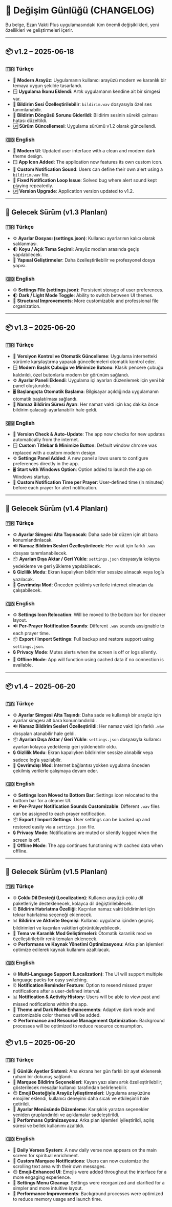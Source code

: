 # 📜 Değişim Günlüğü (CHANGELOG)

Bu belge, Ezan Vakti Plus uygulamasındaki tüm önemli değişiklikleri, yeni özellikleri ve geliştirmeleri içerir.

---

## 📦 v1.2 – 2025-06-18

### 🇹🇷 Türkçe

* 🎨 **Modern Arayüz**: Uygulamanın kullanıcı arayüzü modern ve karanlık bir temaya uygun şekilde tasarlandı.
* 🪟 **Uygulama İkonu Eklendi**: Artık uygulamanın kendine ait bir simgesi var.
* 🔔 **Bildirim Sesi Özelleştirilebilir**: `bildirim.wav` dosyasıyla özel ses tanımlanabilir.
* 🔁 **Bildirim Döngüsü Sorunu Giderildi**: Bildirim sesinin sürekli çalması hatası düzeltildi.
* 🆙 **Sürüm Güncellemesi**: Uygulama sürümü v1.2 olarak güncellendi.

### 🇬🇧 English

* 🎨 **Modern UI**: Updated user interface with a clean and modern dark theme design.
* 🪟 **App Icon Added**: The application now features its own custom icon.
* 🔔 **Custom Notification Sound**: Users can define their own alert using a `bildirim.wav` file.
* 🔁 **Fixed Notification Loop Issue**: Solved bug where alert sound kept playing repeatedly.
* 🆙 **Version Upgrade**: Application version updated to v1.2.

---

## 🔭 Gelecek Sürüm (v1.3 Planları)

### 🇹🇷 Türkçe

* ⚙️ **Ayarlar Dosyası (settings.json)**: Kullanıcı ayarlarının kalıcı olarak saklanması.
* 🌓 **Koyu / Açık Tema Seçimi**: Arayüz modları arasında geçiş yapılabilecek.
* 📁 **Yapısal Geliştirmeler**: Daha özelleştirilebilir ve profesyonel dosya yapısı.

### 🇬🇧 English

* ⚙️ **Settings File (settings.json)**: Persistent storage of user preferences.
* 🌓 **Dark / Light Mode Toggle**: Ability to switch between UI themes.
* 📁 **Structural Improvements**: More customizable and professional file organization.

---

## 📦 v1.3 – 2025-06-20

### 🇹🇷 Türkçe

* 🔄 **Versiyon Kontrol ve Otomatik Güncelleme**: Uygulama internetteki sürümle karşılaştırma yaparak güncellemeleri otomatik kontrol eder.
* 🪟 **Modern Başlık Çubuğu ve Minimize Butonu**: Klasik pencere çubuğu kaldırıldı, özel butonlarla modern bir görünüm sağlandı.
* ⚙️ **Ayarlar Paneli Eklendi**: Uygulama içi ayarları düzenlemek için yeni bir panel oluşturuldu.
* 🖥️ **Başlangıçta Otomatik Başlama**: Bilgisayar açıldığında uygulamanın otomatik başlatılması sağlandı.
* 🔔 **Namaz Bildirim Süresi Ayarı**: Her namaz vakti için kaç dakika önce bildirim çalacağı ayarlanabilir hale geldi.

### 🇬🇧 English

* 🔄 **Version Check & Auto-Update**: The app now checks for new updates automatically from the internet.
* 🪟 **Custom Titlebar & Minimize Button**: Default window chrome was replaced with a custom modern design.
* ⚙️ **Settings Panel Added**: A new panel allows users to configure preferences directly in the app.
* 🖥️ **Start with Windows Option**: Option added to launch the app on Windows startup.
* 🔔 **Custom Notification Time per Prayer**: User-defined time (in minutes) before each prayer for alert notification.

---

## 🔭 Gelecek Sürüm (v1.4 Planları)

### 🇹🇷 Türkçe

* ⚙️ **Ayarlar Simgesi Alta Taşınacak**: Daha sade bir düzen için alt bara konumlandırılacak.
* 🔊 **Namaz Bildirim Sesleri Özelleştirilecek**: Her vakit için farklı `.wav` dosyası tanımlanabilecek.
* 📦 **Ayarları Dışa Aktar / Geri Yükle**: `settings.json` dosyasıyla kolayca yedekleme ve geri yükleme yapılabilecek.
* 🔒 **Gizlilik Modu**: Ekran kapalıyken bildirimler sessize alınacak veya log’a yazılacak.
* 📡 **Çevrimdışı Mod**: Önceden çekilmiş verilerle internet olmadan da çalışabilecek.

### 🇬🇧 English

* ⚙️ **Settings Icon Relocation**: Will be moved to the bottom bar for cleaner layout.
* 🔊 **Per-Prayer Notification Sounds**: Different `.wav` sounds assignable to each prayer time.
* 📦 **Export / Import Settings**: Full backup and restore support using `settings.json`.
* 🔒 **Privacy Mode**: Mutes alerts when the screen is off or logs silently.
* 📡 **Offline Mode**: App will function using cached data if no connection is available.

---

## 📦 v1.4 – 2025-06-20

### 🇹🇷 Türkçe

* ⚙️ **Ayarlar Simgesi Alta Taşındı**: Daha sade ve kullanışlı bir arayüz için ayarlar simgesi alt bara konumlandırıldı.
* 🔊 **Namaz Bildirim Sesleri Özelleştirildi**: Her namaz vakti için farklı `.wav` dosyaları atanabilir hale geldi.
* 📦 **Ayarları Dışa Aktar / Geri Yükle**: `settings.json` dosyasıyla kullanıcı ayarları kolayca yedeklenip geri yüklenebilir oldu.
* 🔒 **Gizlilik Modu**: Ekran kapalıyken bildirimler sessize alınabilir veya sadece log’a yazılabilir.
* 📡 **Çevrimdışı Mod**: İnternet bağlantısı yokken uygulama önceden çekilmiş verilerle çalışmaya devam eder.

### 🇬🇧 English

* ⚙️ **Settings Icon Moved to Bottom Bar**: Settings icon relocated to the bottom bar for a cleaner UI.
* 🔊 **Per-Prayer Notification Sounds Customizable**: Different `.wav` files can be assigned to each prayer notification.
* 📦 **Export / Import Settings**: User settings can be backed up and restored easily via a `settings.json` file.
* 🔒 **Privacy Mode**: Notifications are muted or silently logged when the screen is off.
* 📡 **Offline Mode**: The app continues functioning with cached data when offline.

---

## 🔭 Gelecek Sürüm (v1.5 Planları)

### 🇹🇷 Türkçe

* 🌐 **Çoklu Dil Desteği (Localization)**: Kullanıcı arayüzü çoklu dil paketleriyle desteklenecek, kolayca dil değiştirilebilecek.
* ⏰ **Bildirim Hatırlatma Özelliği**: Kaçırılan namaz vakti bildirimleri için tekrar hatırlatma seçeneği eklenecek.
* 📊 **Bildirim ve Aktivite Geçmişi**: Kullanıcı uygulama içinden geçmiş bildirimleri ve kaçırılan vakitleri görüntüleyebilecek.
* 🎨 **Tema ve Karanlık Mod Geliştirmeleri**: Otomatik karanlık mod ve özelleştirilebilir renk temaları eklenecek.
* ⚙️ **Performans ve Kaynak Yönetimi Optimizasyonu**: Arka plan işlemleri optimize edilerek kaynak kullanımı azaltılacak.

### 🇬🇧 English

* 🌐 **Multi-Language Support (Localization)**: The UI will support multiple language packs for easy switching.
* ⏰ **Notification Reminder Feature**: Option to resend missed prayer notifications after a user-defined interval.
* 📊 **Notification & Activity History**: Users will be able to view past and missed notifications within the app.
* 🎨 **Theme and Dark Mode Enhancements**: Adaptive dark mode and customizable color themes will be added.
* ⚙️ **Performance and Resource Management Optimization**: Background processes will be optimized to reduce resource consumption.

## 📦 v1.5 – 2025-06-20

### 🇹🇷 Türkçe

* 📖 **Günlük Ayetler Sistemi**: Ana ekrana her gün farklı bir ayet eklenerek ruhani bir dokunuş sağlandı.
* 💬 **Marquee Bildirim Seçenekleri**: Kayan yazı alanı artık özelleştirilebilir; gösterilecek mesajlar kullanıcı tarafından belirlenebilir.
* 😊 **Emoji Desteğiyle Arayüz İyileştirmeleri**: Uygulama arayüzüne emojiler eklendi, kullanıcı deneyimi daha sıcak ve etkileşimli hale getirildi.
* 🧭 **Ayarlar Menüsünde Düzenleme**: Karışıklık yaratan seçenekler yeniden gruplandırıldı ve açıklamalar sadeleştirildi.
* 🚀 **Performans Optimizasyonu**: Arka plan işlemleri iyileştirildi, açılış süresi ve bellek kullanımı azaltıldı.

### 🇬🇧 English

* 📖 **Daily Verses System**: A new daily verse now appears on the main screen for spiritual enrichment.
* 💬 **Custom Marquee Notifications**: Users can now customize the scrolling text area with their own messages.
* 😊 **Emoji-Enhanced UI**: Emojis were added throughout the interface for a more engaging experience.
* 🧭 **Settings Menu Cleanup**: Settings were reorganized and clarified for a simpler and more intuitive layout.
* 🚀 **Performance Improvements**: Background processes were optimized to reduce memory usage and launch time.

